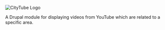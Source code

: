![CityTube Logo](https://i.imgur.com/nGz9KJF.png) 

A Drupal module for displaying videos from YouTube which are related to a specific area.

